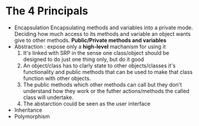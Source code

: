 # The 4 Principals

- Encapsulation
  Encapsulating methods and variables into a private mode. Deciding how much access to its methods and variable an object wants give to other methods.
  **Public/Private methods and variables**
- Abstraction
  : expose only a **high-level** machanism for using it
  1. It's linked with SRP in the sense one class/object should be designed to do just one thing only, but do it good
  2. An object/class has to clarly state to other objects/classes it's functionality and public methods that can be used to make that class function with other objects.
  3. The public methods which other methods can call but they don't understand how they work or the futher actions/methods the called class will undertake.
  4. The abstarction could be seen as the user interface
- Inheritance
- Polymorphism
